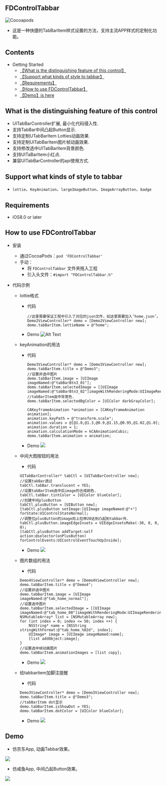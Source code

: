 <!--![(logo)](http://images.cnitblog.com/blog2015/497279/201505/051004492043385.png)-->



## FDControlTabbar

![Cocoapods](https://img.shields.io/cocoapods/v/FDControlTabbar.svg)

* 这是一种快捷的TabBarItem样式设置的方法，支持主流APP样式的定制化功能。

## Contents

* Getting Started
	* [【What is the distinguishing feature of this control】](#What_is_the_distinguishing_feature_of_this_control)
	* [【Support what kinds of style to tabbar】](#Support_what_kinds_of_style_to_tabbar)
	* [【Requirements】](#Requirements)
	* [【How to use FDControlTabbar】](#How_to_use_FDControlTabbar)
	* [【Demo】is here](#Demo)
	

	
## <a id="What_is_the_distinguishing_feature_of_this_control"></a>What is the distinguishing feature of this control

* UITabBarController扩展, 最小化代码侵入性.
* 支持TabBar中间凸起Button显示.
* 支持定制UTabBarItem Lotties动画效果.
* 支持定制UITabBarItem图片帧动画效果.
* 支持修改选中UITabBarItem背景颜色.
* 支持UITaBarItem小红点.
* 兼容UITabBarController的api使用方式.


## <a id="Support_what_kinds_of_style_to_tabbar"></a>Support what kinds of style to tabbar
* `lottie`、`KeyAnimation`、`largeImageButton`、`ImageArrayButton`、`badge`

## <a id="Requirements"></a>Requirements
* iOS8.0 or later

## <a id="How_to_use_FDControlTabbar"></a>How to use FDControlTabbar
* 安装 
	* 通过CocoaPods：`pod 'FDControlTabbar'`

	<!--等支持Carthage后，开放这部分内容>
	<!--* Installation with [Carthage](https://github.com/Carthage/Carthage)：`github "FiveDay/FDControlTabbar"`-->

	* 手动：
    	* 将 `FDControlTabbar` 文件夹拖入工程
    	* 引入头文件：`#import "FDControlTabbar.h"`

* 代码示例
	* lottie格式
		* 代码
	
			```
			//这里需要保证工程中引入了对应的json文件，如这里需要加入‘home.json’。
			Demo2ViewController* demo = [Demo2ViewController new];
		    demo.tabBarItem.lottieName = @"home";
			```
		* Demo
			![Alt Text](https://github.com/znkd/OpenSourcesProjectResource/blob/master/FDControlTabbar/Demo2Gif.gif?raw=true) 
	* keyAnimation的用法
		* 代码
		
			```
			Demo3ViewController* demo = [Demo3ViewController new];
		    demo.tabBarItem.title = @"Demo3";
		    //设置非选中图片
		    demo.tabBarItem.image = [UIImage imageNamed:@"tabBarBtn3_01"];
		    demo.tabBarItem.selectedImage = [[UIImage imageNamed:@"tabBarBtn3_02"]imageWithRenderingMode:UIImageRenderingModeAlwaysOriginal];
		    //tabBarItem选中背景色.
		    demo.tabBarItem.selectedBgColor = [UIColor darkGrayColor];
		    
		    CAKeyframeAnimation *animation = [CAKeyframeAnimation animation];
		    animation.keyPath = @"transform.scale";
		    animation.values = @[@1.0,@1.3,@0.9,@1.15,@0.95,@1.02,@1.0];
		    animation.duration = 1;
		    animation.calculationMode = kCAAnimationCubic;
		    demo.tabBarItem.animation = animation;
			```
		* Demo
			![](https://github.com/znkd/OpenSourcesProjectResource/blob/master/FDControlTabbar/Demo3Gif.gif?raw=true)
	* 中间大图按钮的用法
		* 代码
		
		```
		UITabBarController* tabCtl = [UITabBarController new];
	    //设置tabBar透过
	    tabCtl.tabBar.translucent = YES;
	    //设置tabBarItem选中后image的合成颜色.
	    tabCtl.tabBar.tintColor = [UIColor blueColor];
	    //创建中间plusButton
	    tabCtl.plusButton = [UIButton new];
	    [tabCtl.plusButton setImage:[UIImage imageNamed:@"+"] forState:UIControlStateNormal];
	    //调整位plusButton的image向上拉伸20达到凸起到tabbar外.
	    tabCtl.plusButton.imageEdgeInsets = UIEdgeInsetsMake(-30, 0, 0, 0);
	    [tabCtl.plusButton addTarget:self action:@selector(onPlusButton) forControlEvents:UIControlEventTouchUpInside];
		```
		* Demo
			![](https://github.com/znkd/OpenSourcesProjectResource/blob/master/FDControlTabbar/BigButtonGif.gif?raw=true)
	
	* 图片数组的用法
		* 代码
		
		```
		Demo4ViewController* demo = [Demo4ViewController new];
	    demo.tabBarItem.title = @"Demo4";
	    //设置非选中图片
	    demo.tabBarItem.image = [UIImage imageNamed:@"tab_home_normal"];
	    //设置选中图片
	    demo.tabBarItem.selectedImage = [[UIImage imageNamed:@"tab_home_00"]imageWithRenderingMode:UIImageRenderingModeAlwaysOriginal];
	    NSMutableArray* list = [NSMutableArray new];
	    for (int index = 0; index <= 50; index ++) {
	        NSString* name = [NSString stringWithFormat:@"tab_home_%02d", index];
	        UIImage* image = [UIImage imageNamed:name];
	        [list addObject:image];
	    }
	    //设置选中帧动画图片
	    demo.tabBarItem.animationImages = [list copy];
		```
		* Demo
			![](https://github.com/znkd/OpenSourcesProjectResource/blob/master/FDControlTabbar/Demo4Gif.gif?raw=true)
	* 给tabbaritem加脚注提醒
		* 代码
		 
		```
		Demo3ViewController* demo = [Demo3ViewController new];
	    demo.tabBarItem.title = @"Demo3";
	    //tabBarItem dot显示
	    demo.tabBarItem.isShowDot = YES;
	    demo.tabBarItem.dotColor = [UIColor blueColor];
		```
		* Demo
			![](https://github.com/znkd/OpenSourcesProjectResource/blob/master/FDControlTabbar/Demo3Gif.gif?raw=true)

## <a id="Demo"></a>Demo

* 仿京东App, 动画Tabbar效果。

![](https://github.com/FiveDay/FDControlTabbar/blob/master/jd1.gif)

* 仿咸鱼App, 中间凸起Button效果。

![](https://github.com/FiveDay/FDControlTabbar/blob/master/xy1.gif)


